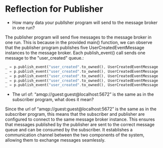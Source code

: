 # Reflection for Publisher

- How many data your publlsher program will send to the message broker in one run? 

The publisher program will send five messages to the message broker in one run. This is because in the provided main() function, we can observe that the publisher program publishes five UserCreatedEventMessage instances to the message broker. Each publish_event() call sends one message to the "user_created" queue.:

```rust
_ = p.publish_event("user_created".to_owned(), UserCreatedEventMessage { user_id: "1".to_owned(), user_name: "2206822963-Amir".to_owned() });
_ = p.publish_event("user_created".to_owned(), UserCreatedEventMessage { user_id: "2".to_owned(), user_name: "2206822963-Budi".to_owned() });
_ = p.publish_event("user_created".to_owned(), UserCreatedEventMessage { user_id: "3".to_owned(), user_name: "2206822963-Cica".to_owned() });
_ = p.publish_event("user_created".to_owned(), UserCreatedEventMessage { user_id: "4".to_owned(), user_name: "2206822963-Dira".to_owned() });
_ = p.publish_event("user_created".to_owned(), UserCreatedEventMessage { user_id: "5".to_owned(), user_name: "2206822963-Emir".to_owned() });
```

- The url of: “amqp://guest:guest@localhost:5672” is the same as in the subscriber program, what does it mean? 

Since the url of “amqp://guest:guest@localhost:5672” is the same as in the subscriber program, this means that the subscriber and publisher are configured to connect to the same message broker instance. This ensures that messages published by the publisher are sent to the correct message queue and can be consumed by the subscriber. It establishes a communication channel between the two components of the system, allowing them to exchange messages seamlessly.